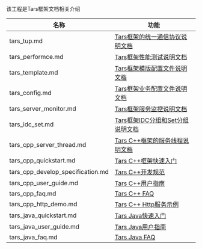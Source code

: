 该工程是Tars框架文档相关介绍

名称 |功能
------------------|----------------
tars_tup.md                 |[Tars框架的统一通信协议说明文档](tars_tup.md)
tars_performce.md           |[Tars框架性能测试说明文档](tars_performce.md)
tars_template.md            |[Tars框架模版配置文件说明文档](tars_template.md)
tars_config.md              |[Tars框架业务配置文件说明文档](tars_config.md)
tars_server_monitor.md      |[Tars框架服务监控说明文档](tars_server_monitor.md)
tars_idc_set.md             |[Tars框架IDC分组和Set分组说明文档](tars_idc_set.md)
tars_cpp_server_thread.md   |[Tars C++框架的服务线程说明文档](tars_cpp_server_thread.md)
tars_cpp_quickstart.md      |[Tars C++框架快速入门](tars_cpp_quickstart.md)
tars_cpp_develop_specification.md      |[Tars C++开发规范](tars_cpp_develop_specification.md)
tars_cpp_user_guide.md      |[Tars C++用户指南](tars_cpp_develop_specification.md)
tars_cpp_faq.md             |[Tars C++ FAQ](tars_cpp_faq.md)
tars_cpp_http_demo.md       |[Tars C++ Http服务示例](tars_cpp_http_demo.md)
tars_java_quickstart.md     |[Tars Java快速入门](tars_java_quickstart.md)
tars_java_user_guide.md     |[Tars Java用户指南](tars_java_user_guide.md)
tars_java_faq.md            |[Tars Java FAQ](tars_java_faq.md)
